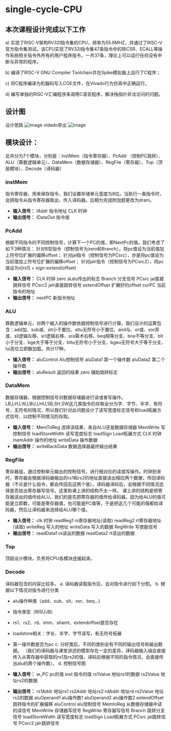 # single-cycle-CPU
## 本次课程设计完成以下工作
a)	实现了RISC-V架构RV32I指令集的CPU，频率为55.6MHZ，并通过了RISC-V官方指令集测试。该CPU实现了RV32I指令集47条指令中的除CSR、ECALL等操作系统相关指令外所有的用户程序指令，一共37条，理论上可以运行任何没有中断与异常的程序。

b)	编译了RISC-V GNU Compiler Toolchain并在Spike模拟器上运行了C程序；

c)	将C程序编译为机器码写入COE文件，在Vivado行为仿真中正确运行。

d)	编写单独的RISC-V汇编程序来调用C语言程序，解决栈指针非法访问的问题。
## 设计图
设计思路
![image](https://github.com/juzizi44/single-cycle-CPU/blob/master/vivado_CPU.png)
vidado导出
![image](https://github.com/juzizi44/single-cycle-CPU/blob/master/vivado_CPU.png)
## 模块设计：
总共分为7个模块，分别是：instMem（指令寄存器）、PcAdd （控制PC跳转）、ALU（算数逻辑单元）、DataMem（数据存储器）、RegFile（寄存器）、Top（顶层模块）、Decode（译码器）
### instMem
指令寄存器，用来保存指令，我们设置存储单元宽度为8位。当执行一条指令时，会把指令从指令寄存器取出，传入译码器。后期为完成附加题更改为dram。
- **输入信号：**
IAddr	指令地址
CLK	时钟
- **输出信号：**
IDataOut	指令值

### PcAdd 
根据不同指令的不同控制信号，计算下一个PC的值，即NextPc的值。我们考虑了如下3种情况：
针对B型指令（控制信号为zero和Branch），将pc值设为当前值加上符号位扩展的偏移offset；
针对jal指令（控制信号为PCsrc），亦是将pc值设为当前值加上符号位扩展的偏移offset；
针对jalr指令（控制信号为PCsrc2），将pc值设为x[rs1] + sign-extend(offset)
- **输入信号：**
CLK	时钟
zero	从alu传出的标志
Branch	分支信号
	PCsrc	jal直接跳转信号
PCsrc2	jalr直接跳转信号
extendOffset	扩展好的offset
curPC	当前指令的地址
- **输出信号：**
nextPC	新指令地址

### ALU
算数逻辑单元，对两个输入的操作数依据控制信号进行计算。我们设计的运算包含：add加、sub减、slt小于置位、sltu无符号小于置位、and与、or或、xor异或、sll逻辑左移、srl逻辑右移、sra算术右移、beq相等分支、bne不等分支、blt小于分支、bge大于等于分支、bltu无符号小于分支、bgeu无符号大于等于分支、lui高位立即数加载。共计17种。
- **输入信号：**
aluControl	Alu控制信号
aluData1	第一个操作数
aluData2	第二个操作数
- **输出信号：**
aluResult	返回的结果
zero	辅助跳转标志

### DataMem
数据存储器，根据控制信号对数据存储器进行读或者写操作。
LB,LH,LW,LBU,LHU,SB,SH,SW这几类指令的存取会分为字、字节、半字、有符号、无符号的情况，所以我们针对此问题设计了读写宽度标志信号和load拓展方式信号，以控制不同情况的存取。
- **输入信号：**
MemToReg	选择读结果，来自ALU还是数据存储器
MemWrite	写控制信号
loadStoreWidth	读写宽度标志
loadSign	Load拓展方式
CLK	时钟
memAddr	操作的地址
writeData	操作数据
- **输出信号：**
writeBackData	数据选择器最终输出结果

### RegFile
寄存器组，通过控制单元输出的控制信号，进行相对应的读或写操作。时钟到来时，寄存器会根据译码器输出的rs1和rs2的地址直接读出相应两个数据，传回译码器（不论是什么指令，都会传回去这两个值）。译码器译码后，会根据不同情况选择是否给出寄存器写信号。这里和课上讲的结构不太一样。
课上讲的结构是把寄存器读出的值传给ALU。我们的是先把寄存器的值传给译码器，因为给ALU的值可能是立即数，可能是寄存器值，也可能是PC值等，于是把这几个可能的值都给译码器，然后让译码器来选择给ALU哪个值。
- **输入信号：**
clk	时钟
readReg1	rs寄存器地址(读取)
readReg2	rt寄存器地址(读取)
writeReg	写入的地址
writeData	写入的数据
RegWrite	写使能信号
- **输出信号：**
readData1	rs读出的数据
readData2	rt读出的数据

### Top
顶层设计模块，负责将CPU各模块连接起来。
###  Decode
译码器包含的内容比较多。
a.	译码器读取指令后，会对指令进行如下分割。
b.	根据以下情况对指令进行分类
- alu操作种类（add、sub、slt、xor、beq...)
- 指令类型（RISUJB）
- rs1、rs2、rd、imm、shamt、extendoffset是否存在
- loadstore相关：字长、半字、字节读写，有无符号拓展
- 第一操作数是否为pc
c.	分好类后，不同的类别会有不同的输出信号和输出数据。
（我们的译码器与课堂讲述的模型存在一定的差异，译码器输入端会直接传入从寄存器中获取的rs1及rs2的值，译码后根据不同的指令情况，会直接传出alu的两个操作数）。
d.	控制信号图
 
- **输入信号：**
w_PC	pc的值
inst	指令的值
rs1Value	地址rs1的数据
rs2Value	地址rs2的数据
- **输出信号：**
rs1Addr		地址rs1
rs2Addr	地址rs2
rdAddr	地址rd
rs2Value	地址rs2的数据
aluOperand1	alu操作数1
aluOperand2	alu操作数2
extendOffset	跳转指令的扩展偏移
aluControl	alu控制信号
MemtoReg	从数据存储器中读的读信号
MemWrite	存储器写信号
RegWrite	寄存器写信号
Branch	跳转分支信号
loadStoreWidth	读写宽度标志
loadSign	Load拓展方式
PCsrc	jal跳转信号
PCsrc2	jalr跳转信号

